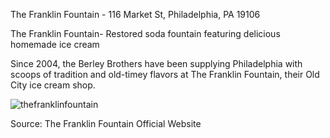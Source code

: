 The Franklin Fountain - 116 Market St, Philadelphia, PA 19106

The Franklin Fountain- Restored soda fountain featuring delicious homemade ice cream


Since 2004, the Berley Brothers have been supplying Philadelphia with scoops of tradition and old-timey flavors at The Franklin Fountain, their Old City ice cream shop.


![thefranklinfountain](https://user-images.githubusercontent.com/111812965/193698862-40611255-6f23-4b0b-8e0a-dd3d4149fcff.jpg)

Source: The Franklin Fountain Official Website
